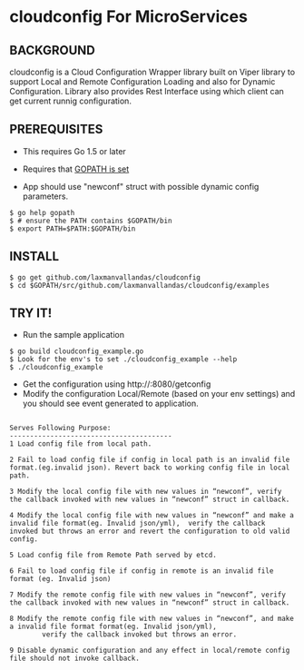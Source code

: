 cloudconfig For MicroServices
=============================

BACKGROUND
-------------
cloudconfig is a Cloud Configuration Wrapper library built on Viper library to support Local and Remote Configuration Loading and also for Dynamic Configuration.
Library also provides Rest Interface using which client can get current runnig configuration.


PREREQUISITES
-------------

- This requires Go 1.5 or later
- Requires that [GOPATH is set](https://golang.org/doc/code.html#GOPATH)

- App should use "newconf" struct with possible dynamic config parameters.
```
$ go help gopath
$ # ensure the PATH contains $GOPATH/bin
$ export PATH=$PATH:$GOPATH/bin
```

INSTALL
-------

```
$ go get github.com/laxmanvallandas/cloudconfig
$ cd $GOPATH/src/github.com/laxmanvallandas/cloudconfig/examples

```

TRY IT!
-------

- Run the sample application

```
$ go build cloudconfig_example.go
$ Look for the env's to set ./cloudconfig_example --help
$ ./cloudconfig_example
```

- Get the configuration using http://<ip>:8080/getconfig
- Modify the configuration Local/Remote (based on your env settings) and you should see event generated to application.

```

Serves Following Purpose:
----------------------------------------
1 Load config file from local path.

2 Fail to load config file if config in local path is an invalid file format.(eg.invalid json). Revert back to working config file in local path.

3 Modify the local config file with new values in “newconf”, verify the callback invoked with new values in “newconf” struct in callback.

4 Modify the local config file with new values in “newconf” and make a invalid file format(eg. Invalid json/yml),  verify the callback invoked but throws an error and revert the configuration to old valid config.

5 Load config file from Remote Path served by etcd.

6 Fail to load config file if config in remote is an invalid file format (eg. Invalid json)

7 Modify the remote config file with new values in “newconf”, verify the callback invoked with new values in “newconf” struct in callback.

8 Modify the remote config file with new values in “newconf”, and make a invalid file format format(eg. Invalid json/yml), 
        verify the callback invoked but throws an error.

9 Disable dynamic configuration and any effect in local/remote config file should not invoke callback.


```
